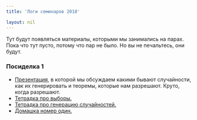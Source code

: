 ```yaml
---
title: 'Логи семинаров 2018'

layout: nil
---
```


Тут будут появляться материалы, которыми мы занимались на парах. Пока что тут пусто, потому что пар не было. Но вы не печальтесь, они будут.

### Посиделка 1

* [Презентация,](https://github.com/FUlyankin/r_probability/raw/master/end_seminars/sem_1/sem1.pdf) в которой мы обсуждаем какими бывают случайности, как их генерировать и теоремы, которые нам разрешают. Круто, когда разрешают.
* [Тетрадка про выборы.](http://nbviewer.jupyter.org/github/FUlyankin/r_probability/blob/master/end_seminars/sem_1/1.1%20Elections.ipynb)
* [Тетрадка про генерацию случайностей.](http://nbviewer.jupyter.org/github/FUlyankin/r_probability/blob/master/end_seminars/sem_1/1.2%20Distributions.ipynb)
* [Домашка номер один.](http://nbviewer.jupyter.org/github/FUlyankin/r_probability/blob/master/end_seminars/sem_1/HW_1.ipynb)
